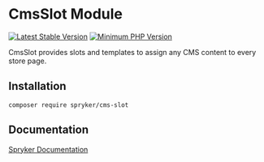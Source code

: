 # CmsSlot Module
[![Latest Stable Version](https://poser.pugx.org/spryker/cms-slot/v/stable.svg)](https://packagist.org/packages/spryker/cms-slot)
[![Minimum PHP Version](https://img.shields.io/badge/php-%3E%3D%208.0-8892BF.svg)](https://php.net/)

CmsSlot provides slots and templates to assign any CMS content to every store page.

## Installation

```
composer require spryker/cms-slot
```

## Documentation

[Spryker Documentation](https://docs.spryker.com)
